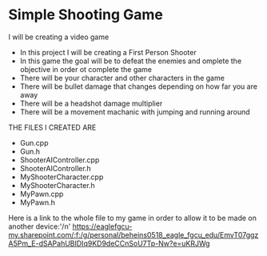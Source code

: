 # Simple Shooting Game

I will be creating a video game

- In this project I will be creating a First Person Shooter
- In this game the goal will be to defeat the enemies and omplete the objective in order ot complete the game
- There will be your character and other characters in the game
- There will be bullet damage that changes depending on how far you are away
- There will be a headshot damage multiplier
- There will be a movement machanic with jumping and running around

THE FILES I CREATED ARE
- Gun.cpp
- Gun.h
- ShooterAIController.cpp
- ShooterAIController.h
- MyShooterCharacter.cpp
- MyShooterCharacter.h
- MyPawn.cpp
- MyPawn.h

Here is a link to the whole file to my game in order to allow it to be made on another device:'/n'
https://eaglefgcu-my.sharepoint.com/:f:/g/personal/beheins0518_eagle_fgcu_edu/EmvT07ggzA5Pm_E-dSAPahUBIDIq9KD9deCCnSoU7Tp-Nw?e=uKRJWg

